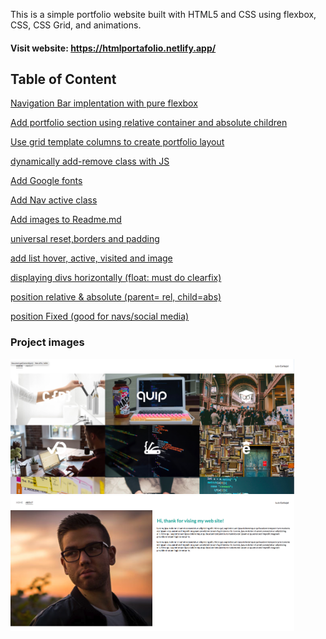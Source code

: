 This is a simple portfolio website built with HTML5 and CSS using flexbox, CSS, CSS Grid, and animations.

#### Visit website: https://htmlportafolio.netlify.app/

## Table of Content

[Navigation Bar implentation with pure flexbox](https://github.com/electrone901/html-css-portafolio/commit/aa9db883ba442d71f836d22616f3b471877c4808)

[Add portfolio section using relative container and absolute children](https://github.com/electrone901/html-css-portafolio/commit/6b81b7a1a7b57855b3ff64b7f2d5e1e64f3f7bbd)

[Use grid template columns to create portfolio layout](https://github.com/electrone901/html-css-portafolio/commit/ecc11921f5996fb62f28f934a15bb8b205e16b39)

[dynamically add-remove class with JS](https://github.com/electrone901/html-css-portafolio/commit/ecc11921f5996fb62f28f934a15bb8b205e16b39)

[Add Google fonts](https://github.com/electrone901/html-css-portafolio/commit/3d04b552a4512bc972a537014fc858c707fd4ea6)

[Add Nav active class](https://github.com/electrone901/html-css-portafolio/commit/e137ba4f6d4c07ab719e6efd05b1791568ca6a11)

[Add images to Readme.md](https://github.com/electrone901/html-css-portafolio/commit/8c0b44c73ebbc30c70e059eb23cd3f51b3a1dae5)

[universal reset,borders and padding](https://github.com/electrone901/html-css-portafolio/commit/78d576e946c539964e6f38675afbb610730cdfad)

[add list hover, active, visited and image](https://github.com/electrone901/html-css-portafolio/commit/78d576e946c539964e6f38675afbb610730cdfad)

[displaying divs horizontally (float: must do clearfix)](https://github.com/electrone901/html-css-portafolio/commit/6c2cf1ddd7e68ba9fa88daf396c76edf96422fdd)

[position relative & absolute (parent= rel, child=abs)](https://github.com/electrone901/html-css-portafolio/commit/0756558c7dc7f3fcd677272001a2de054785bd4b)

[position Fixed (good for navs/social media)]()

### Project images

<img src="/images/home1.png" width="90%">
<img src="/images/about1.png" width="90%">
